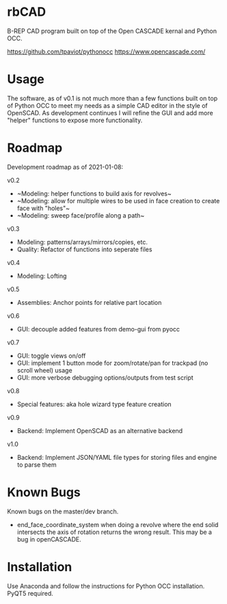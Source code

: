 # rbCAD
B-REP CAD program built on top of the Open CASCADE kernal and Python OCC.

https://github.com/tpaviot/pythonocc
https://www.opencascade.com/


# Usage
The software, as of v0.1 is not much more than a few functions built on top of Python OCC to meet my needs as a simple CAD editor in the style of OpenSCAD.  As development continues I will refine the GUI and add more "helper" functions to expose more functionality.

# Roadmap
Development roadmap as of 2021-01-08:

v0.2
- ~Modeling: helper functions to build axis for revolves~
- ~Modeling: allow for multiple wires to be used in face creation to create face with "holes"~
- ~Modeling: sweep face/profile along a path~

v0.3
- Modeling: patterns/arrays/mirrors/copies, etc.
- Quality: Refactor of functions into seperate files

v0.4
- Modeling: Lofting

v0.5
- Assemblies: Anchor points for relative part location

v0.6
- GUI: decouple added features from demo-gui from pyocc

v0.7
- GUI: toggle views on/off
- GUI: implement 1 button mode for zoom/rotate/pan for trackpad (no scroll wheel) usage
- GUI: more verbose debugging options/outputs from test script

v0.8
- Special features: aka hole wizard type feature creation

v0.9
- Backend: Implement OpenSCAD as an alternative backend

v1.0
- Backend: Implement JSON/YAML file types for storing files and engine to parse them


# Known Bugs
Known bugs on the master/dev branch.
- end_face_coordinate_system when doing a revolve where the end solid intersects the axis of rotation returns the wrong result.  This may be a bug in openCASCADE.

# Installation
Use Anaconda and follow the instructions for Python OCC installation.  PyQT5 required.
